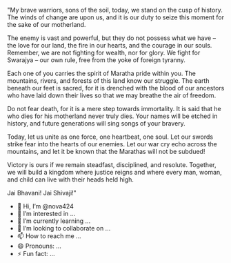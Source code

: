 "My brave warriors, sons of the soil, today, we stand on the cusp of history. The winds of change are upon us, and it is our duty to seize this moment for the sake of our motherland.

The enemy is vast and powerful, but they do not possess what we have – the love for our land, the fire in our hearts, and the courage in our souls. Remember, we are not fighting for wealth, nor for glory. We fight for Swarajya – our own rule, free from the yoke of foreign tyranny.

Each one of you carries the spirit of Maratha pride within you. The mountains, rivers, and forests of this land know our struggle. The earth beneath our feet is sacred, for it is drenched with the blood of our ancestors who have laid down their lives so that we may breathe the air of freedom.

Do not fear death, for it is a mere step towards immortality. It is said that he who dies for his motherland never truly dies. Your names will be etched in history, and future generations will sing songs of your bravery.

Today, let us unite as one force, one heartbeat, one soul. Let our swords strike fear into the hearts of our enemies. Let our war cry echo across the mountains, and let it be known that the Marathas will not be subdued!

Victory is ours if we remain steadfast, disciplined, and resolute. Together, we will build a kingdom where justice reigns and where every man, woman, and child can live with their heads held high.

Jai Bhavani! Jai Shivaji!"

- 👋 Hi, I’m @nova424
- 👀 I’m interested in ...
- 🌱 I’m currently learning ...
- 💞️ I’m looking to collaborate on ...
- 📫 How to reach me ...
- 😄 Pronouns: ...
- ⚡ Fun fact: ...

<!---
nova424/nova424 is a ✨ special ✨ repository because its `README.md` (this file) appears on your GitHub profile.
You can click the Preview link to take a look at your changes.
--->
